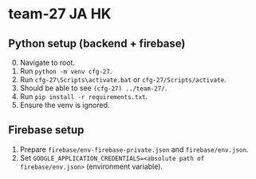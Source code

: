 # team-27 JA HK


## Python setup (backend + firebase)
0. Navigate to root.
1. Run `python -m venv cfg-27`.
2. Run `cfg-27\Scripts\activate.bat` or `cfg-27/Scripts/activate`.
3. Should be able to see `(cfg-27) ../team-27/`.
4. Run `pip install -r requirements.txt`.
5. Ensure the venv is ignored.

## Firebase setup
1. Prepare `firebase/env-firebase-private.json` and `firebase/env.json`.
2. Set `GOOGLE_APPLICATION_CREDENTIALS=<absolute path of firebase/env.json>` (environment variable).
